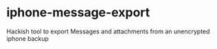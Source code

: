 # iphone-message-export
Hackish tool to export Messages and attachments from an unencrypted iphone backup
